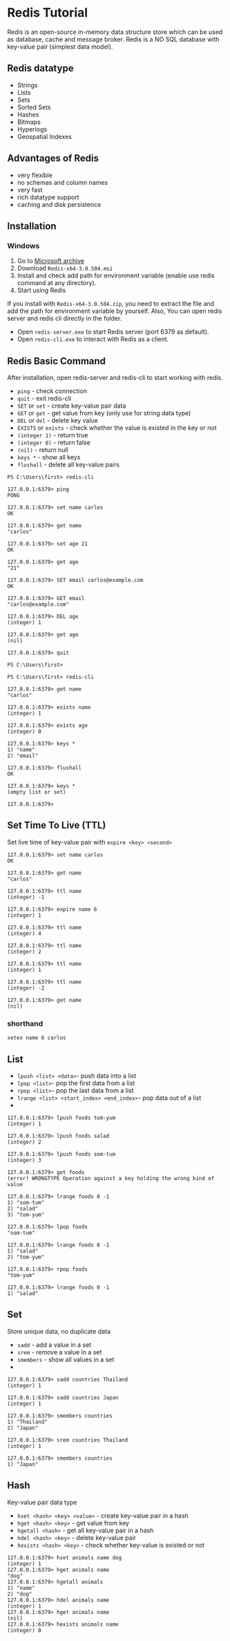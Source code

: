 # Redis Tutorial

Redis is an open-source in-memory data structure store which can be used as database, cache and message broker. Redis is a NO SQL database with key-value pair (simplest data model).

## Redis datatype

- Strings
- Lists
- Sets
- Sorted Sets
- Hashes
- Bitmaps
- Hyperlogs
- Geospatial Indexes

## Advantages of Redis

- very flexible
- no schemas and column names
- very fast
- rich datatype support
- caching and disk persistence

## Installation

### Windows

1. Go to [Microsoft archive](https://github.com/microsoftarchive/redis/releases)
2. Download `Redis-x64-3.0.504.msi`
3. Install and check add path for environment variable (enable use redis command at any directory).
4. Start using Redis

If you install with `Redis-x64-3.0.504.zip`, you need to extract the file and add the path for environment variable by yourself. Also, You can open redis server and redis cli directly in the folder.

- Open `redis-server.exe` to start Redis server (port 6379 as default).
- Open `redis-cli.exe` to interact with Redis as a client.

## Redis Basic Command

After installation, open redis-server and redis-cli to start working with redis.

- `ping` - check connection
- `quit` - exit redis-cli
- `SET` or `set` - create key-value pair data
- `GET` or `get` - get value from key (only use for string data type)
- `DEL` or `del` - delete key value
- `EXISTS` or `exists` - check whether the value is existed in the key or not
- `(integer 1)` - return true
- `(integer 0)` - return false
- `(nil)` - return null
- `keys *` - show all keys
- `flushall` - delete all key-value pairs

```
PS C:\Users\first> redis-cli

127.0.0.1:6379> ping
PONG

127.0.0.1:6379> set name carlos
OK

127.0.0.1:6379> get name
"carlos"

127.0.0.1:6379> set age 21
OK

127.0.0.1:6379> get age
"21"

127.0.0.1:6379> SET email carlos@example.com
OK

127.0.0.1:6379> GET email
"carlos@example.com"

127.0.0.1:6379> DEL age
(integer) 1

127.0.0.1:6379> get age
(nil)

127.0.0.1:6379> quit

PS C:\Users\first>

PS C:\Users\first> redis-cli

127.0.0.1:6379> get name
"carlos"

127.0.0.1:6379> exists name
(integer) 1

127.0.0.1:6379> exists age
(integer) 0

127.0.0.1:6379> keys *
1) "name"
2) "email"

127.0.0.1:6379> flushall
OK

127.0.0.1:6379> keys *
(empty list or set)

127.0.0.1:6379>
```

## Set Time To Live (TTL)

Set live time of key-value pair with `expire <key> <second>`

```
127.0.0.1:6379> set name carlos
OK

127.0.0.1:6379> get name
"carlos"

127.0.0.1:6379> ttl name
(integer) -1

127.0.0.1:6379> expire name 6
(integer) 1

127.0.0.1:6379> ttl name
(integer) 4

127.0.0.1:6379> ttl name
(integer) 2

127.0.0.1:6379> ttl name
(integer) 1

127.0.0.1:6379> ttl name
(integer) -2

127.0.0.1:6379> get name
(nil)
```

### shorthand

```
setex name 6 carlos
```

## List

- `lpush <list> <data>`- push data into a list
- `lpop <list>`- pop the first data from a list
- `rpop <list>`- pop the last data from a list
- `lrange <list> <start_index> <end_index>`- pop data out of a list
-

```
127.0.0.1:6379> lpush foods tom-yum
(integer) 1

127.0.0.1:6379> lpush foods salad
(integer) 2

127.0.0.1:6379> lpush foods som-tum
(integer) 3

127.0.0.1:6379> get foods
(error) WRONGTYPE Operation against a key holding the wrong kind of value

127.0.0.1:6379> lrange foods 0 -1
1) "som-tum"
2) "salad"
3) "tom-yum"

127.0.0.1:6379> lpop foods
"som-tum"

127.0.0.1:6379> lrange foods 0 -1
1) "salad"
2) "tom-yum"

127.0.0.1:6379> rpop foods
"tom-yum"

127.0.0.1:6379> lrange foods 0 -1
1) "salad"

```

## Set

Store unique data, no duplicate data

- `sadd` - add a value in a set
- `srem` - remove a value in a set
- `smembers` - show all values in a set
-

```
127.0.0.1:6379> sadd countries Thailand
(integer) 1

127.0.0.1:6379> sadd countries Japan
(integer) 1

127.0.0.1:6379> smembers countries
1) "Thailand"
2) "Japan"

127.0.0.1:6379> srem countries Thailand
(integer) 1

127.0.0.1:6379> smembers countries
1) "Japan"

```

## Hash

Key-value pair data type

- `hset <hash> <key> <value>` - create key-value pair in a hash
- `hget <hash> <key>` - get value from key
- `hgetall <hash>` - get all key-value pair in a hash
- `hdel <hash> <key>` - delete key-value pair
- `hexists <hash> <key>` - check whether key-value is existed or not

```
127.0.0.1:6379> hset animals name dog
(integer) 1
127.0.0.1:6379> hget animals name
"dog"
127.0.0.1:6379> hgetall animals
1) "name"
2) "dog"
127.0.0.1:6379> hdel animals name
(integer) 1
127.0.0.1:6379> hget animals name
(nil)
127.0.0.1:6379> hexists animals name
(integer) 0
```
